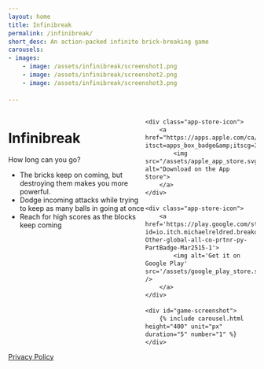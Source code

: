 ```yaml
---
layout: home
title: Infinibreak
permalink: /infinibreak/
short_desc: An action-packed infinite brick-breaking game
carousels:
- images:
    - image: /assets/infinibreak/screenshot1.png
    - image: /assets/infinibreak/screenshot2.png
    - image: /assets/infinibreak/screenshot3.png

---
```

<style>
    #game-header {
        display: grid;
        grid-template-columns: auto auto 225px;
        width: 100%;
        gap: 0px;
    }

    #game-content {
        grid-area: 1 / 1 / 2 / 3;
    }

    #game-screenshot {
        grid-area: 1 / 3 / 3 / 4;
    }

    .app-store-icon {
        width: 207px;
    }
    .app-store-icon img {
        padding:8px;
        width: 191px;
    }

</style>

<div id="game-header">
    <div id="game-content">
        <h1>Infinibreak</h1>
        <p>How long can you go?
            <ul>
                <li>The bricks keep on coming, but destroying them makes you more powerful.</li>
                <li>Dodge incoming attacks while trying to keep as many balls in going at once</li>
                <li>Reach for high scores as the blocks keep coming</li>
            </ul>
        </p>
    </div>

    <div class="app-store-icon">
        <a href="https://apps.apple.com/ca/app/infinibreak/id1553616537?itsct=apps_box_badge&amp;itscg=30200">
            <img src="/assets/apple_app_store.svg" alt="Download on the App Store">
        </a>
    </div>

    <div class="app-store-icon">
        <a href='https://play.google.com/store/apps/details?id=io.itch.michaelreldred.breakoutclone&pcampaignid=pcampaignidMKT-Other-global-all-co-prtnr-py-PartBadge-Mar2515-1'>
            <img alt='Get it on Google Play' src='/assets/google_play_store.svg' />
        </a>
    </div>

    <div id="game-screenshot">
        {% include carousel.html height="400" unit="px" duration="5" number="1" %}
    </div>
</div>

<div id="game-footer">
    <a href="/infinibreak/privacy/">Privacy Policy</a>
</div>